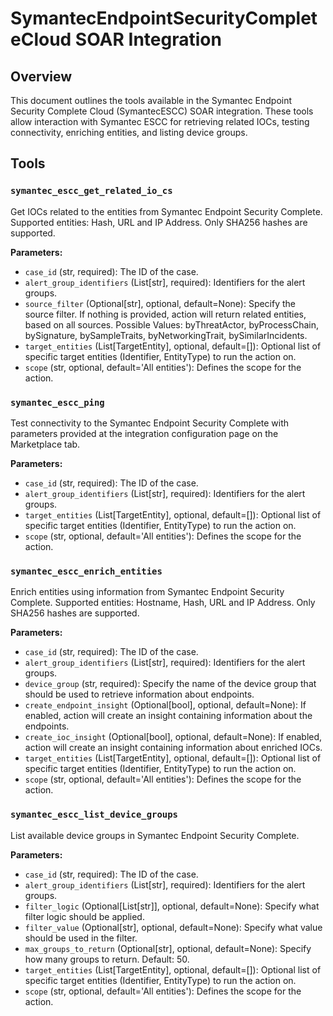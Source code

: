 # SymantecEndpointSecurityCompleteCloud SOAR Integration

## Overview
This document outlines the tools available in the Symantec Endpoint Security Complete Cloud (SymantecESCC) SOAR integration. These tools allow interaction with Symantec ESCC for retrieving related IOCs, testing connectivity, enriching entities, and listing device groups.

## Tools

### `symantec_escc_get_related_io_cs`
Get IOCs related to the entities from Symantec Endpoint Security Complete. Supported entities: Hash, URL and IP Address. Only SHA256 hashes are supported.

**Parameters:**
*   `case_id` (str, required): The ID of the case.
*   `alert_group_identifiers` (List[str], required): Identifiers for the alert groups.
*   `source_filter` (Optional[str], optional, default=None): Specify the source filter. If nothing is provided, action will return related entities, based on all sources. Possible Values: byThreatActor, byProcessChain, bySignature, bySampleTraits, byNetworkingTrait, bySimilarIncidents.
*   `target_entities` (List[TargetEntity], optional, default=[]): Optional list of specific target entities (Identifier, EntityType) to run the action on.
*   `scope` (str, optional, default='All entities'): Defines the scope for the action.

### `symantec_escc_ping`
Test connectivity to the  Symantec Endpoint Security Complete with parameters provided at the integration configuration page on the Marketplace tab.

**Parameters:**
*   `case_id` (str, required): The ID of the case.
*   `alert_group_identifiers` (List[str], required): Identifiers for the alert groups.
*   `target_entities` (List[TargetEntity], optional, default=[]): Optional list of specific target entities (Identifier, EntityType) to run the action on.
*   `scope` (str, optional, default='All entities'): Defines the scope for the action.

### `symantec_escc_enrich_entities`
Enrich entities using information from Symantec Endpoint Security Complete. Supported entities: Hostname, Hash, URL and IP Address. Only SHA256 hashes are supported.

**Parameters:**
*   `case_id` (str, required): The ID of the case.
*   `alert_group_identifiers` (List[str], required): Identifiers for the alert groups.
*   `device_group` (str, required): Specify the name of the device group that should be used to retrieve information about endpoints.
*   `create_endpoint_insight` (Optional[bool], optional, default=None): If enabled, action will create an insight containing information about the endpoints.
*   `create_ioc_insight` (Optional[bool], optional, default=None): If enabled, action will create an insight containing information about enriched IOCs.
*   `target_entities` (List[TargetEntity], optional, default=[]): Optional list of specific target entities (Identifier, EntityType) to run the action on.
*   `scope` (str, optional, default='All entities'): Defines the scope for the action.

### `symantec_escc_list_device_groups`
List available device groups in Symantec Endpoint Security Complete.

**Parameters:**
*   `case_id` (str, required): The ID of the case.
*   `alert_group_identifiers` (List[str], required): Identifiers for the alert groups.
*   `filter_logic` (Optional[List[str]], optional, default=None): Specify what filter logic should be applied.
*   `filter_value` (Optional[str], optional, default=None): Specify what value should be used in the filter.
*   `max_groups_to_return` (Optional[str], optional, default=None): Specify how many groups to return. Default: 50.
*   `target_entities` (List[TargetEntity], optional, default=[]): Optional list of specific target entities (Identifier, EntityType) to run the action on.
*   `scope` (str, optional, default='All entities'): Defines the scope for the action.
